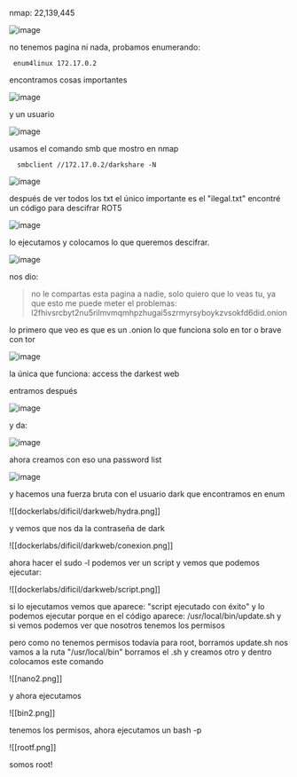 nmap: 22,139,445 

![image](https://github.com/user-attachments/assets/8de1d2d8-358c-4b12-9c59-13c26a6693da)

no tenemos pagina ni nada, probamos enumerando: 

     enum4linux 172.17.0.2

encontramos cosas importantes

![image](https://github.com/user-attachments/assets/75b5009c-14fb-4fe4-97c5-ec42e818863d)

y un usuario

![image](https://github.com/user-attachments/assets/17b3866b-e075-4f2b-b042-9923c287427f)

usamos el comando smb que mostro en nmap

      smbclient //172.17.0.2/darkshare -N

![image](https://github.com/user-attachments/assets/95cfd42d-5f2a-404c-9a20-2e26d1374e7f)

después de ver todos los txt el único importante es el "ilegal.txt"
encontré un código para descifrar ROT5 

![image](https://github.com/user-attachments/assets/94da370d-b6f5-4cfc-b5a9-a6ffd2f392c7)

lo ejecutamos y colocamos lo que queremos descifrar. 

![image](https://github.com/user-attachments/assets/3f7275bc-0adc-422b-ad72-846ed484037c)

nos dio:
> no le compartas esta pagina a nadie, solo quiero que lo veas tu, ya que esto me puede meter el problemas: l2fhivsrcbyt2nu5rilmvmqmhpzhugai5szrmyrsyboykzvsokfd6did.onion

lo primero que veo es que es un .onion lo que funciona solo en tor o brave con tor

![image](https://github.com/user-attachments/assets/4e00eaa8-3b3d-49e3-bf40-9c9cd9c16481)

la única que funciona: access the darkest web

entramos después  

![image](https://github.com/user-attachments/assets/87467713-60e1-4dfa-8d87-c01843c3be05)

y da:

![image](https://github.com/user-attachments/assets/d5c77a77-b2c1-417d-85fd-082e4f9d1318)

ahora creamos con eso una password list

![image](https://github.com/user-attachments/assets/866a9772-99b3-4c7e-96ce-4c13356ea729)

y hacemos una fuerza bruta con el usuario dark que encontramos en enum

![[dockerlabs/dificil/darkweb/hydra.png]]

y vemos que nos da la contraseña de dark

![[dockerlabs/dificil/darkweb/conexion.png]]

ahora hacer el sudo -l podemos ver un script y vemos que podemos ejecutar:

![[dockerlabs/dificil/darkweb/script.png]]

si lo ejecutamos vemos que aparece: "script ejecutado con éxito" y lo podemos ejecutar porque en el código aparece: /usr/local/bin/update.sh
y si vemos podemos ver que nosotros tenemos los permisos

pero como no tenemos permisos todavía para root, borramos update.sh
nos vamos a la ruta "/usr/local/bin"
borramos el .sh y creamos otro
y dentro colocamos este comando

![[nano2.png]]

y ahora ejecutamos 

![[bin2.png]]

tenemos los permisos, ahora ejecutamos un bash -p

![[rootf.png]]

 somos root!
